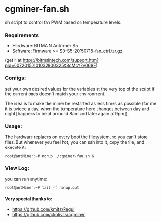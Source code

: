 # cgminer-fan.sh
sh script to control fan PWM based on temperature levels. 
### Requirements
- Hardware: BITMAIN Antminer S5
- Software: Firmware >= SD-S5-20150715-fan_ctrl.tar.gz

(get it at https://bitmaintech.com/support.htm?pid=00720150101032800325X8cMcY2y068F)
### Configs:
set your own desired values for the variables at the very top of the script if the current ones doesn't match your environment.

The idea is to make the miner be restarted as less times as possible (for me it is twiece a day, when the temperature here changes between day and night [happens to be at arround 8am and later again at 9pm]).
### Usage:
The hardware replaces on every boot the filesystem, so you can't store files. But whenever you feel hot, you can ssh into it, copy the file, and execute it:
```
root@antMiner:~# nohub ./cgminer-fan.sh &
```
### View Log:
you can run anytime:
```
root@antMiner:~# tail -f nohup.out
```
#### Very special thanks to:
- https://github.com/kmitz/Regul
- https://github.com/ckolivas/cgminer
